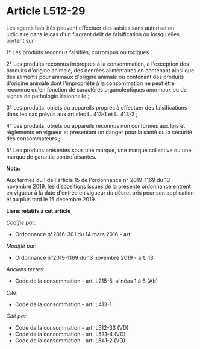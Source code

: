 # Article L512-29

Les agents habilités peuvent effectuer des saisies sans autorisation judiciaire dans le cas d'un flagrant délit de
falsification ou lorsqu'elles portent sur :

1° Les produits reconnus falsifiés, corrompus ou toxiques ;

2° Les produits reconnus impropres à la consommation, à l'exception des produits d'origine animale, des denrées alimentaires
en contenant ainsi que des aliments pour animaux d'origine animale ou contenant des produits d'origine animale dont
l'impropriété à la consommation ne peut être reconnue qu'en fonction de caractères organoleptiques anormaux ou de signes de
pathologie lésionnelle ;

3° Les produits, objets ou appareils propres à effectuer des falsifications dans les cas prévus aux articles L. 413-1 et L.
413-2 ;

4° Les produits, objets ou appareils reconnus non conformes aux lois et règlements en vigueur et présentant un danger pour la
santé ou la sécurité des consommateurs ;

5° Les produits présentés sous une marque, une marque collective ou une marque de garantie contrefaisantes.

**Nota:**

Aux termes du I de l'article 15 de l'ordonnance n° 2019-1169 du 13 novembre 2019, les dispositions issues de la présente
ordonnance entrent en vigueur à la date d'entrée en vigueur du décret pris pour son application et au plus tard le 15
décembre 2019.

**Liens relatifs à cet article**

_Codifié par_:

  - Ordonnance n°2016-301 du 14 mars 2016 - art.

_Modifié par_:

  - Ordonnance n°2019-1169 du 13 novembre 2019 - art. 13

_Anciens textes_:

  - Code de la consommation - art. L215-5, alinéas 1 à 6 (Ab)

_Cite_:

  - Code de la consommation - art. L413-1

_Cité par_:

  - Code de la consommation - art. L512-33 (VD)
  - Code de la consommation - art. L531-4 (VD)
  - Code de la consommation - art. L541-2 (VD)
